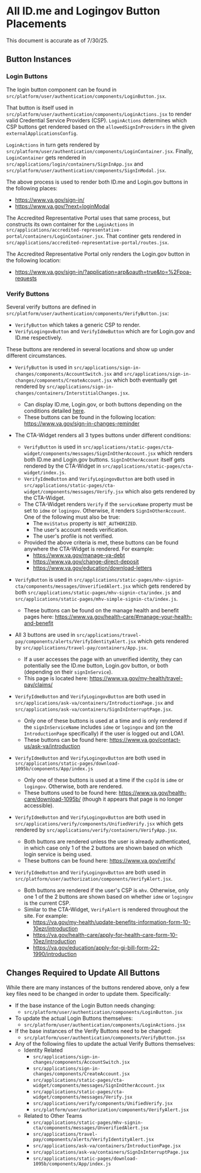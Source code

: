 # All ID.me and Logingov Button Placements

This document is accurate as of 7/30/25.

## Button Instances

### Login Buttons
The login button component can be found in `src/platform/user/authentication/components/LoginButton.jsx`.

That button is itself used in `src/platform/user/authentication/components/LoginActions.jsx` to render valid Credential Service Providers (CSP). `LoginActions` determines which CSP buttons get rendered based on the `allowedSignInProviders` in the given `externalApplicationsConfig`.

`LoginActions` in turn gets rendered by `src/platform/user/authentication/components/LoginContainer.jsx`. Finally, `LoginContainer` gets rendered in `src/applications/login/containers/SignInApp.jsx` and `src/platform/user/authentication/components/SignInModal.jsx`.

The above process is used to render both ID.me and Login.gov buttons in the following places:
- https://www.va.gov/sign-in/
- https://www.va.gov/?next=loginModal

The Accredited Representative Portal uses that same process, but constructs its own container for the `LoginActions` in `src/applications/accredited-representative-portal/containers/LoginContainer.jsx`. That continer gets rendered in `src/applications/accredited-representative-portal/routes.jsx`.

The Accredited Representative Portal only renders the Login.gov button in the following location:
- https://www.va.gov/sign-in/?application=arp&oauth=true&to=%2Fpoa-requests

### Verify Buttons
Several verify buttons are defined in `src/platform/user/authentication/components/VerifyButton.jsx`:

- `VerifyButton` which takes a generic CSP to render.
- `VerifyLogingovButton` and `VerifyIdmeButton` which are for Login.gov and ID.me respectively.

These buttons are rendered in several locations and show up under different circumstances.

- `VerifyButton` is used in `src/applications/sign-in-changes/components/AccountSwitch.jsx` and `src/applications/sign-in-changes/components/CreateAccount.jsx` which both eventually get rendered by `src/applications/sign-in-changes/containers/InterstitialChanges.jsx`.
    - Can display ID.me, Login.gov, or both buttons depending on the conditions detailed [here](https://github.com/department-of-veterans-affairs/va.gov-team/blob/master/products/identity/sign-in-transition/test-plan-and-traceability-report.md).
    - These buttons can be found in the following location: https://www.va.gov/sign-in-changes-reminder

- The CTA-Widget renders all 3 types buttons under different conditions: 
    - `VerifyButton` is used in `src/applications/static-pages/cta-widget/components/messages/SignInOtherAccount.jsx` which renders both ID.me and Login.gov buttons. `SignInOtherAccount` itself gets rendered by the CTA-Widget in `src/applications/static-pages/cta-widget/index.js`.
    - `VerifyIdmeButton` and `VerifyLogingovButton` are both used in `src/applications/static-pages/cta-widget/components/messages/Verify.jsx` which also gets rendered by the CTA-Widget.
    - The CTA-Widget renders `Verify` if the `serviceName` property must be set to `idme` or `logingov`. Otherwise, it renders `SignInOtherAccount`. One of the following must also be true:
        - The `mviStatus` property is `NOT_AUTHORIZED`.
        - The user's account needs verification.
        - The user's profile is not verified.
    - Provided the above criteria is met, these buttons can be found anywhere the CTA-Widget is rendered. For example:
        - https://www.va.gov/manage-va-debt
        - https://www.va.gov/change-direct-deposit
        - https://www.va.gov/education/download-letters

- `VerifyButton` is used in `src/applications/static-pages/mhv-signin-cta/components/messages/UnverifiedAlert.jsx` which gets rendered by both `src/applications/static-pages/mhv-signin-cta/index.js` and `src/applications/static-pages/mhv-simple-signin-cta/index.js`.
    - These buttons can be found on the manage health and benefit pages here: https://www.va.gov/health-care/#manage-your-health-and-benefit

- All 3 buttons are used in `src/applications/travel-pay/components/alerts/VerifyIdentityAlert.jsx` which gets rendered by `src/applications/travel-pay/containers/App.jsx`.
    - If a user accesses the page with an unverified identity, they can potentially see the ID.me button, Login.gov button, or both (depending on their `signInService`).
    - This page is located here: https://www.va.gov/my-health/travel-pay/claims/
    
- `VerifyIdmeButton` and `VerifyLogingovButton` are both used in `src/applications/ask-va/containers/IntroductionPage.jsx` and `src/applications/ask-va/containers/SignInInterruptPage.jsx`.
    - Only one of these buttons is used at a time and is only rendered if the `signInServiceName` includes `idme` or `logingov` and (on the `IntroductionPage` specifically) if the user is logged out and LOA1.
    - These buttons can be found here: https://www.va.gov/contact-us/ask-va/introduction

- `VerifyIdmeButton` and `VerifyLogingovButton` are both used in `src/applications/static-pages/download-1095b/components/App/index.js`
    - Only one of these buttons is used at a time if the `cspId` is `idme` or `logingov`. Otherwise, both are rendered.
    - These buttons used to be found here: https://www.va.gov/health-care/download-1095b/ (though it appears that page is no longer accessible).

- `VerifyIdmeButton` and `VerifyLogingovButton` are both used in `src/applications/verify/components/UnifiedVerify.jsx` which gets rendered by `src/applications/verify/containers/VerifyApp.jsx`.
    - Both buttons are rendered unless the user is already authenticated, in which case only 1 of the 2 buttons are shown based on which login service is being used.
    - These buttons can be found here: https://www.va.gov/verify/

- `VerifyIdmeButton` and `VerifyLogingovButton` are both used in `src/platform/user/authorization/components/VerifyAlert.jsx`.
    - Both buttons are rendered if the user's CSP is `mhv`. Otherwise, only one 1 of the 2 buttons are shown based on whether `idme` or `logingov` is the current CSP.
    - Similar to the CTA-Widget, `VerifyAlert` is rendered throughout the site. For example:
        - https://va.gov/my-health/update-benefits-information-form-10-10ezr/introduction
        - https://va.gov/health-care/apply-for-health-care-form-10-10ez/introduction
        - https://va.gov/education/apply-for-gi-bill-form-22-1990/introduction




## Changes Required to Update All Buttons

While there are many instances of the buttons rendered above, only a few key files need to be changed in order to update them. Specifically:

- If the base instance of the Login Button needs changing:
    - `src/platform/user/authentication/components/LoginButton.jsx`
- To update the actual Login Buttons themselves:
    - `src/platform/user/authentication/components/LoginActions.jsx`
- If the base instances of the Verify Buttons need to be changed:
    - `src/platform/user/authentication/components/VerifyButton.jsx`
- Any of the following files to update the actual Verify Buttons themselves:
    - Identity Related
        - `src/applications/sign-in-changes/components/AccountSwitch.jsx`
        - `src/applications/sign-in-changes/components/CreateAccount.jsx`
        - `src/applications/static-pages/cta-widget/components/messages/SignInOtherAccount.jsx`
        - `src/applications/static-pages/cta-widget/components/messages/Verify.jsx`
        - `src/applications/verify/components/UnifiedVerify.jsx`
        - `src/platform/user/authorization/components/VerifyAlert.jsx`
    - Related to Other Teams
        - `src/applications/static-pages/mhv-signin-cta/components/messages/UnverifiedAlert.jsx`
        - `src/applications/travel-pay/components/alerts/VerifyIdentityAlert.jsx`
        - `src/applications/ask-va/containers/IntroductionPage.jsx`
        - `src/applications/ask-va/containers/SignInInterruptPage.jsx`
        - `src/applications/static-pages/download-1095b/components/App/index.js`
